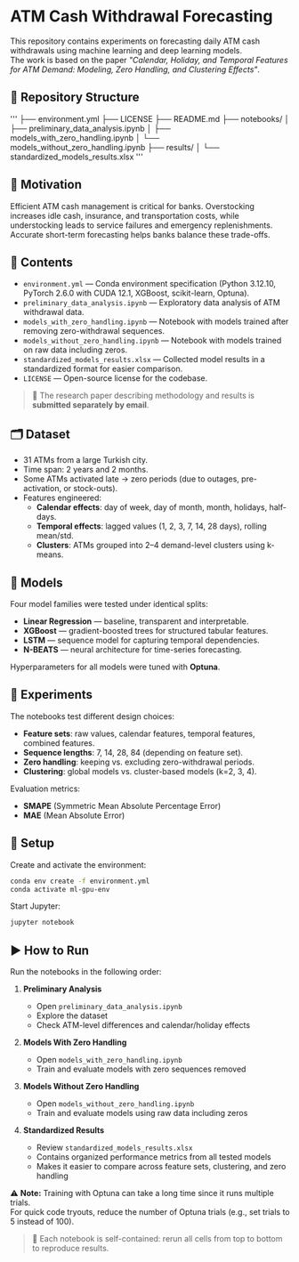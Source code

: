 # ATM Cash Withdrawal Forecasting

This repository contains experiments on forecasting daily ATM cash withdrawals using machine learning and deep learning models.  
The work is based on the paper *"Calendar, Holiday, and Temporal Features for ATM Demand: Modeling, Zero Handling, and Clustering Effects"*.

## 📁 Repository Structure
'''
├── environment.yml
├── LICENSE
├── README.md
├── notebooks/
│   ├── preliminary_data_analysis.ipynb
│   ├── models_with_zero_handling.ipynb
│   └── models_without_zero_handling.ipynb
├── results/
│   └── standardized_models_results.xlsx
'''

## 📌 Motivation
Efficient ATM cash management is critical for banks. Overstocking increases idle cash, insurance, and transportation costs, while understocking leads to service failures and emergency replenishments. Accurate short-term forecasting helps banks balance these trade-offs.

## 📂 Contents
- `environment.yml` — Conda environment specification (Python 3.12.10, PyTorch 2.6.0 with CUDA 12.1, XGBoost, scikit-learn, Optuna).
- `preliminary_data_analysis.ipynb` — Exploratory data analysis of ATM withdrawal data.
- `models_with_zero_handling.ipynb` — Notebook with models trained after removing zero-withdrawal sequences.
- `models_without_zero_handling.ipynb` — Notebook with models trained on raw data including zeros.
- `standardized_models_results.xlsx` — Collected model results in a standardized format for easier comparison.
- `LICENSE` — Open-source license for the codebase.

> 📌 The research paper describing methodology and results is **submitted separately by email**.

## 🗂 Dataset
- 31 ATMs from a large Turkish city.  
- Time span: 2 years and 2 months.  
- Some ATMs activated late → zero periods (due to outages, pre-activation, or stock-outs).  
- Features engineered:
  - **Calendar effects**: day of week, day of month, month, holidays, half-days.  
  - **Temporal effects**: lagged values (1, 2, 3, 7, 14, 28 days), rolling mean/std.  
  - **Clusters**: ATMs grouped into 2–4 demand-level clusters using k-means.  

## 🤖 Models
Four model families were tested under identical splits:
- **Linear Regression** — baseline, transparent and interpretable.  
- **XGBoost** — gradient-boosted trees for structured tabular features.  
- **LSTM** — sequence model for capturing temporal dependencies.  
- **N-BEATS** — neural architecture for time-series forecasting.  

Hyperparameters for all models were tuned with **Optuna**.

## 🔬 Experiments
The notebooks test different design choices:
- **Feature sets**: raw values, calendar features, temporal features, combined features.  
- **Sequence lengths**: 7, 14, 28, 84 (depending on feature set).  
- **Zero handling**: keeping vs. excluding zero-withdrawal periods.  
- **Clustering**: global models vs. cluster-based models (k=2, 3, 4).  

Evaluation metrics:
- **SMAPE** (Symmetric Mean Absolute Percentage Error)  
- **MAE** (Mean Absolute Error)  

## 🚀 Setup

Create and activate the environment:
```bash
conda env create -f environment.yml
conda activate ml-gpu-env
```

Start Jupyter:
```bash
jupyter notebook
```

## ▶️ How to Run

Run the notebooks in the following order:

1. **Preliminary Analysis**  
   - Open `preliminary_data_analysis.ipynb`  
   - Explore the dataset  
   - Check ATM-level differences and calendar/holiday effects  

2. **Models With Zero Handling**  
   - Open `models_with_zero_handling.ipynb`  
   - Train and evaluate models with zero sequences removed  

3. **Models Without Zero Handling**  
   - Open `models_without_zero_handling.ipynb`  
   - Train and evaluate models using raw data including zeros  

4. **Standardized Results**  
   - Review `standardized_models_results.xlsx`  
   - Contains organized performance metrics from all tested models  
   - Makes it easier to compare across feature sets, clustering, and zero handling  

⚠️ **Note:** Training with Optuna can take a long time since it runs multiple trials.  
For quick code tryouts, reduce the number of Optuna trials (e.g., set trials to 5 instead of 100).  


> 🔁 Each notebook is self-contained: rerun all cells from top to bottom to reproduce results.

